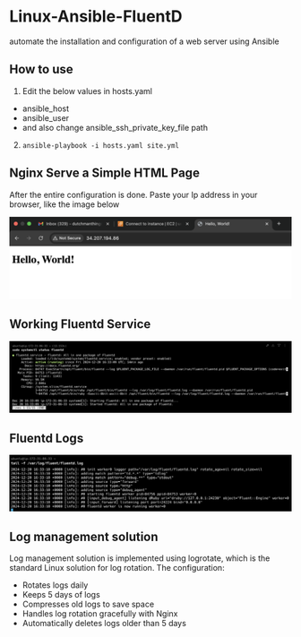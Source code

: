 # Linux-Ansible-FluentD
automate the installation and configuration of a web server using Ansible

## How to use
1. Edit the below values in hosts.yaml
- ansible_host
- ansible_user
- and also change ansible_ssh_private_key_file path
2. `ansible-playbook -i hosts.yaml site.yml`

## Nginx Serve a Simple HTML Page
After the entire configuration is done.
Paste your Ip address in your browser, like the image below

![nginx hello world](./images/hello-world.png)

## Working Fluentd Service
![fluentd-service](./images/fluentd-service.png)

## Fluentd Logs
![fluentd-logs](./images/fluentd-logs.png)


## Log management solution

Log management solution is implemented using logrotate, which is the standard Linux solution for log rotation. 
The configuration:
- Rotates logs daily
- Keeps 5 days of logs
- Compresses old logs to save space
- Handles log rotation gracefully with Nginx
- Automatically deletes logs older than 5 days